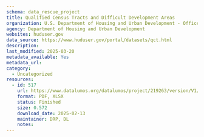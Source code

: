 ```yaml
---
schema: data_rescue_project 
title: Qualified Census Tracts and Difficult Development Areas
organization: U.S. Department of Housing and Urban Development - Office of Policy Development and Research
agency: Department of Housing and Urban Development
websites: huduser.gov
data_source: https://www.huduser.gov/portal/datasets/qct.html
description: 
last_modified: 2025-03-20
metadata_available: Yes
metadata_url: 
category:
  - Uncategorized
resources:
  - id: 517
    url: https://www.datalumos.org/datalumos/project/219263/version/V1/view
    format: PDF, XLSX
    status: Finished
    size: 0.572
    download_date: 2025-02-13
    maintainer: DRP, DL
    notes: 
---
```

